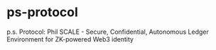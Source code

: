 # ps-protocol
p.s. Protocol: Phil SCALE - Secure, Confidential, Autonomous Ledger Environment for ZK-powered Web3 identity
